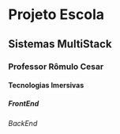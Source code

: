 <h1> Projeto Escola </h1>
<h2> Sistemas MultiStack </h2>
<h3> Professor Rômulo Cesar </h3>
<h4> Tecnologias Imersivas </h4>
<h5> FrontEnd </h5>
<h6> BackEnd </h6>
